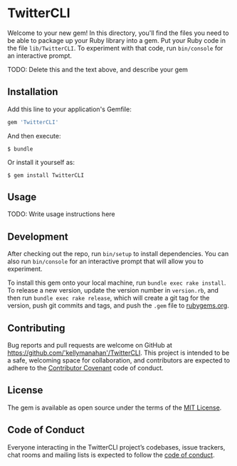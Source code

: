 # TwitterCLI

Welcome to your new gem! In this directory, you'll find the files you need to be able to package up your Ruby library into a gem. Put your Ruby code in the file `lib/TwitterCLI`. To experiment with that code, run `bin/console` for an interactive prompt.

TODO: Delete this and the text above, and describe your gem

## Installation

Add this line to your application's Gemfile:

```ruby
gem 'TwitterCLI'
```

And then execute:

    $ bundle

Or install it yourself as:

    $ gem install TwitterCLI

## Usage

TODO: Write usage instructions here

## Development

After checking out the repo, run `bin/setup` to install dependencies. You can also run `bin/console` for an interactive prompt that will allow you to experiment.

To install this gem onto your local machine, run `bundle exec rake install`. To release a new version, update the version number in `version.rb`, and then run `bundle exec rake release`, which will create a git tag for the version, push git commits and tags, and push the `.gem` file to [rubygems.org](https://rubygems.org).

## Contributing

Bug reports and pull requests are welcome on GitHub at https://github.com/'kellymanahan'/TwitterCLI. This project is intended to be a safe, welcoming space for collaboration, and contributors are expected to adhere to the [Contributor Covenant](http://contributor-covenant.org) code of conduct.

## License

The gem is available as open source under the terms of the [MIT License](https://opensource.org/licenses/MIT).

## Code of Conduct

Everyone interacting in the TwitterCLI project’s codebases, issue trackers, chat rooms and mailing lists is expected to follow the [code of conduct](https://github.com/'kellymanahan'/TwitterCLI/blob/master/CODE_OF_CONDUCT.md).
